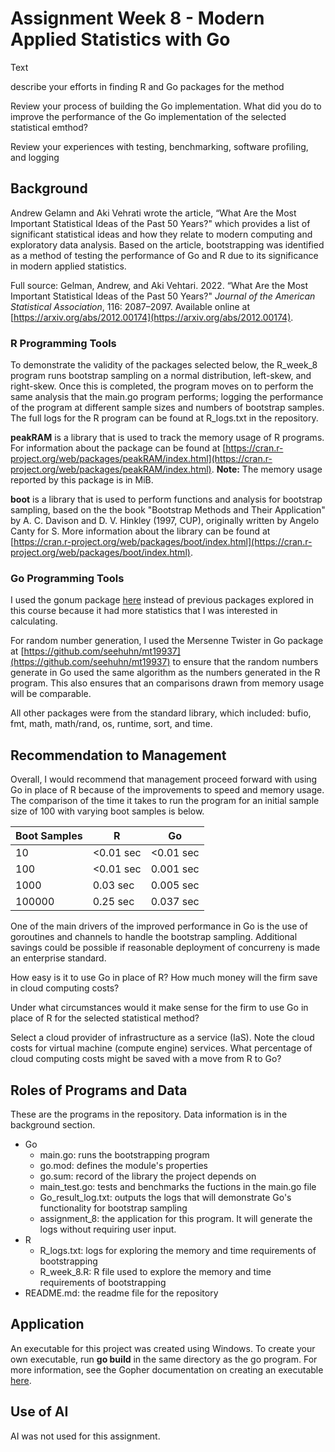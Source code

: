 # Assignment Week 8 - Modern Applied Statistics with Go
Text

describe your efforts in finding R and Go packages for the method

Review your process of building the Go implementation. What did you do to improve the performance of the Go implementation of the selected statistical emthod?

Review your experiences with testing, benchmarking, software profiling, and logging

## Background
Andrew Gelamn and Aki Vehrati wrote the article, “What Are the Most Important Statistical Ideas of the Past 50 Years?" which provides a list of significant statistical ideas and how they relate to modern computing and exploratory data analysis. Based on the article, bootstrapping was identified as a method of testing the performance of Go and R due to its significance in  modern applied statistics. 

Full source: Gelman, Andrew, and Aki Vehtari. 2022. “What Are the Most Important Statistical Ideas of the Past 50 Years?" *Journal of the American Statistical Association*, 116: 2087–2097. Available online at [https://arxiv.org/abs/2012.00174](https://arxiv.org/abs/2012.00174).

### R Programming Tools
To demonstrate the validity of the packages selected below, the R_week_8 program runs bootstrap sampling on a normal distribution, left-skew, and right-skew. Once this is completed, the program moves on to perform the same analysis that the main.go program performs; logging the performance of the program at different sample sizes and numbers of bootstrap samples. The full logs for the R program can be found at R_logs.txt in the repository.

**peakRAM** is a library that is used to track the memory usage of R programs. For information about the package can be found at [https://cran.r-project.org/web/packages/peakRAM/index.html](https://cran.r-project.org/web/packages/peakRAM/index.html). **Note:** The memory usage reported by this package is in MiB.

**boot** is a library that is used to perform functions and analysis for bootstrap sampling, based on the the book "Bootstrap Methods and Their Application" by A. C. Davison and D. V. Hinkley (1997, CUP), originally written by Angelo Canty for S. More information about the library can be found at [https://cran.r-project.org/web/packages/boot/index.html](https://cran.r-project.org/web/packages/boot/index.html).

### Go Programming Tools

I used the gonum package [here](gonum.org/v1/gonum/stat) instead of previous packages explored in this course because it had more statistics that I was interested in calculating.

For random number generation, I used the Mersenne Twister in Go package at [https://github.com/seehuhn/mt19937](https://github.com/seehuhn/mt19937) to ensure that the random numbers generate in Go used the same algorithm as the numbers generated in the R program. This also ensures that an comparisons drawn from memory usage will be comparable.

All other packages were from the standard library, which included: bufio, fmt, math, math/rand, os, runtime, sort, and time.

## Recommendation to Management
Overall, I would recommend that management proceed forward with using Go in place of R because of the improvements to speed and memory usage. The comparison of the time it takes to run the program for an initial sample size of 100 with varying boot samples is below.

| Boot Samples | R | Go |
|----------|-----------|------------|
| 10 | <0.01 sec | <0.01 sec |
| 100 | <0.01 sec | 0.001 sec|
| 1000 | 0.03 sec | 0.005 sec |
| 100000 | 0.25 sec | 0.037 sec |

One of the main drivers of the improved performance in Go is the use of goroutines and channels to handle the bootstrap sampling. Additional savings could be possible if reasonable deployment of concurreny is made an enterprise standard.

How easy is it to use Go in place of R? How much money will the firm save in cloud computing costs?

Under what circumstances would it make sense for the firm to use Go in place of R for the selected statistical method?

Select a cloud provider of infrastructure as a service (IaS). Note the cloud costs for virtual machine (compute engine) services. What percentage of cloud computing costs might be saved with a move from R to Go?

## Roles of Programs and Data
These are the programs in the repository. Data information is in the background section.

- Go
    - main.go: runs the bootstrapping program
    - go.mod: defines the module's properties
    - go.sum: record of the library the project depends on
    - main_test.go: tests and benchmarks the fuctions in the main.go file
    - Go_result_log.txt: outputs the logs that will demonstrate Go's functionality for bootstrap sampling
    - assignment_8: the application for this program. It will generate the logs without requiring user input.
- R
    - R_logs.txt: logs for exploring the memory and time requirements of bootstrapping
    - R_week_8.R: R file used to explore the memory and time requirements of bootstrapping
- README.md: the readme file for the repository

## Application
An executable for this project was created using Windows. To create your own executable, run **go build** in the same directory as the go program. For more information, see the Gopher documentation on creating an executable [here](https://go.dev/doc/tutorial/compile-install).

## Use of AI
AI was not used for this assignment.
